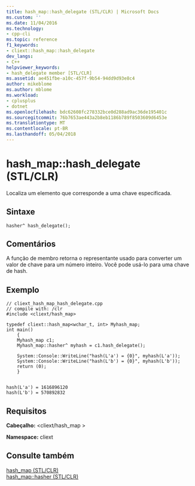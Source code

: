 ```yaml
---
title: hash_map::hash_delegate (STL/CLR) | Microsoft Docs
ms.custom: ''
ms.date: 11/04/2016
ms.technology:
- cpp-cli
ms.topic: reference
f1_keywords:
- cliext::hash_map::hash_delegate
dev_langs:
- C++
helpviewer_keywords:
- hash_delegate member [STL/CLR]
ms.assetid: ae451fbe-a10c-457f-9b54-94dd9d93e8c4
author: mikeblome
ms.author: mblome
ms.workload:
- cplusplus
- dotnet
ms.openlocfilehash: bdc62608fc278332bce0d288ad9ac36de195401c
ms.sourcegitcommit: 76b7653ae443a2b8eb1186b789f8503609d6453e
ms.translationtype: MT
ms.contentlocale: pt-BR
ms.lasthandoff: 05/04/2018
---
```

# <a name="hashmaphashdelegate-stlclr"></a>hash_map::hash_delegate (STL/CLR)
Localiza um elemento que corresponde a uma chave especificada.  
  
## <a name="syntax"></a>Sintaxe  
  
```  
hasher^ hash_delegate();  
```  
  
## <a name="remarks"></a>Comentários  
 A função de membro retorna o representante usado para converter um valor de chave para um número inteiro. Você pode usá-lo para uma chave de hash.  
  
## <a name="example"></a>Exemplo  
  
```  
// cliext_hash_map_hash_delegate.cpp   
// compile with: /clr   
#include <cliext/hash_map>   
  
typedef cliext::hash_map<wchar_t, int> Myhash_map;   
int main()   
    {   
    Myhash_map c1;   
    Myhash_map::hasher^ myhash = c1.hash_delegate();   
  
    System::Console::WriteLine("hash(L'a') = {0}", myhash(L'a'));   
    System::Console::WriteLine("hash(L'b') = {0}", myhash(L'b'));   
    return (0);   
    }  
  
```  
  
```Output  
hash(L'a') = 1616896120  
hash(L'b') = 570892832  
```  
  
## <a name="requirements"></a>Requisitos  
 **Cabeçalho:** \<cliext/hash_map >  
  
 **Namespace:** cliext  
  
## <a name="see-also"></a>Consulte também  
 [hash_map (STL/CLR)](../dotnet/hash-map-stl-clr.md)   
 [hash_map::hasher (STL/CLR)](../dotnet/hash-map-hasher-stl-clr.md)